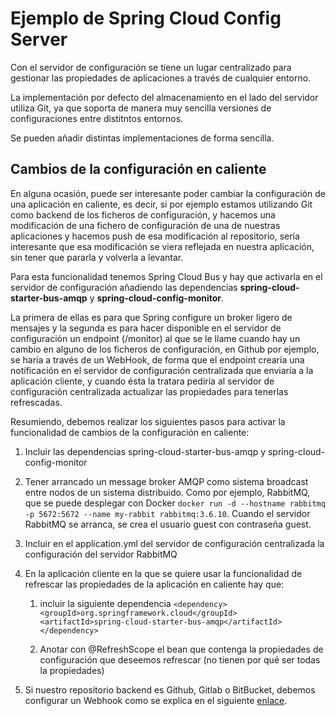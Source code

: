 # Ejemplo de Spring Cloud Config Server

Con el servidor de configuración se tiene un lugar centralizado para
gestionar las propiedades de aplicaciones a través de cualquier entorno.

La implementación por defecto del almacenamiento en el lado
 del servidor utiliza Git, ya que soporta de manera muy sencilla
  versiones de configuraciones entre distitntos entornos.

Se pueden añadir distintas implementaciones de forma sencilla.

## Cambios de la configuración en caliente

En alguna ocasión, puede ser interesante poder cambiar la configuración
de una aplicación en caliente, es decir, si por ejemplo estamos utilizando
Git como backend de los ficheros de configuración, y hacemos una modificación
de una fichero de configuración de una de nuestras aplicaciones y hacemos push
de esa modificación al repositorio, sería interesante que esa modificación se viera
reflejada en nuestra aplicación, sin tener que pararla y volverla a levantar.

Para esta funcionalidad tenemos Spring Cloud Bus y hay que activarla en el servidor de
configuración añadiendo las dependencias **spring-cloud-starter-bus-amqp** y
**spring-cloud-config-monitor**.

La primera de ellas es para que Spring configure un broker ligero de mensajes y la segunda
es para hacer disponible en el servidor de configuración un endpoint (/monitor) al que se
le llame cuando hay un cambio en alguno de los ficheros de configuración, en Github por ejemplo, se
haría a través de un WebHook, de forma que el endpoint crearía una notificación en el servidor de
configuración centralizada que enviaría a la aplicación cliente, y cuando ésta la tratara pediría al
servidor de configuración centralizada actualizar las propiedades para tenerlas refrescadas.

Resumiendo, debemos realizar los siguientes pasos para activar la funcionalidad de cambios de la configuración
en caliente:

1. Incluir las dependencias spring-cloud-starter-bus-amqp y spring-cloud-config-monitor
1. Tener arrancado un message broker AMQP como sistema broadcast entre nodos de un sistema distribuido. Como por ejemplo,
RabbitMQ, que se puede desplegar con Docker `docker run -d --hostname rabbitmq -p 5672:5672 --name my-rabbit rabbitmq:3.6.10`. Cuando
 el servidor RabbitMQ se arranca, se crea el usuario guest con contraseña guest.
1. Incluir en el application.yml del servidor de configuración centralizada la configuración del
servidor RabbitMQ
1. En la aplicación cliente en la que se quiere usar la funcionalidad de refrescar
las propiedades de la aplicación en caliente hay que:
    1. incluir la siguiente dependencia
`<dependency>
     <groupId>org.springframework.cloud</groupId>
     <artifactId>spring-cloud-starter-bus-amqp</artifactId>
 </dependency>`

    1. Anotar con @RefreshScope el bean que contenga la propiedades de configuración que
    deseemos refrescar (no tienen por qué ser todas la propiedades)

 1. Si nuestro repositorio backend es Github, Gitlab o BitBucket, debemos configurar un Webhook como se
 explica en el siguiente [enlace](http://zoltanaltfatter.com/2016/06/30/centralized-configuration-with-spring-cloud-config/).


